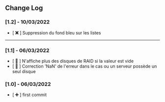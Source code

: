 ## Change Log

### [1.2] - 10/03/2022

- [ **❌** ] Suppression du fond bleu sur les listes

---

### [1.1] - 06/03/2022

- [ **🔧** ] N'affiche plus des disques de RAID si la valeur est vide
- [ **🔧** ] Correction 'NaN' de l'erreur dans le cas ou un serveur possède un seul disque

### [1.0] - 06/03/2022

- [ **➕** ] first commit
